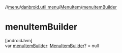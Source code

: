 //[menu](../../../index.md)/[danbroid.util.menu](../index.md)/[MenuItem](index.md)/[menuItemBuilder](menu-item-builder.md)

# menuItemBuilder

[androidJvm]\
var [menuItemBuilder](menu-item-builder.md): [MenuItemBuilder](../-menu-item-builder/index.md)? = null
